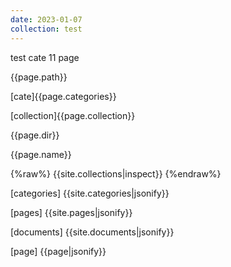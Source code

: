 ```yaml
---
date: 2023-01-07
collection: test
---
```

test cate 11 page


{{page.path}}

[cate]{{page.categories}}

[collection]{{page.collection}}

{{page.dir}}

{{page.name}}

{%raw%}
{{site.collections|inspect}}
{%endraw%}

[categories]
{{site.categories|jsonify}}

[pages]
{{site.pages|jsonify}}

[documents]
{{site.documents|jsonify}}

[page]
{{page|jsonify}}
